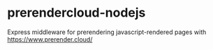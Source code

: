 # prerendercloud-nodejs
Express middleware for prerendering javascript-rendered pages with https://www.prerender.cloud/
